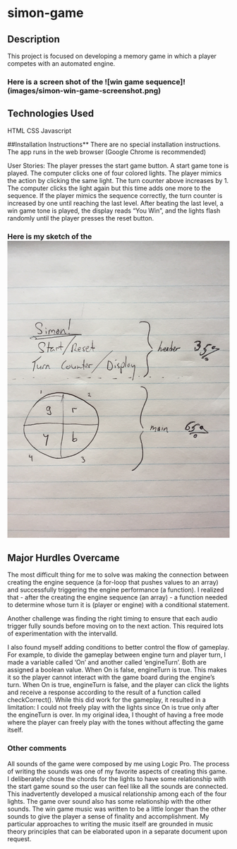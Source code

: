 # simon-game

## Description

This project is focused on developing a memory game in which a player competes with an automated engine.

### Here is a screen shot of the ![win game sequence]!(images/simon-win-game-screenshot.png)

## Technologies Used

HTML
CSS
Javascript

##Installation Instructions\*\*
There are no special installation instructions. The app runs in the web browser (Google Chrome is recommended)

User Stories:
The player presses the start game button. A start game tone is played. The computer clicks one of four colored lights. The player mimics the action by clicking the same light. The turn counter above increases by 1. The computer clicks the light again but this time adds one more to the sequence. If the player mimics the sequence correctly, the turn counter is increased by one until reaching the last level. After beating the last level, a win game tone is played, the display reads “You Win”, and the lights flash randomly until the player presses the reset button.

### Here is my sketch of the ![webpage layout](images/simon-sketch.JPG)

## Major Hurdles Overcame

The most difficult thing for me to solve was making the connection between creating the engine sequence (a for-loop that pushes values to an array) and successfully triggering the engine performance (a function). I realized that - after the creating the engine sequence (an array) - a function needed to determine whose turn it is (player or engine) with a conditional statement.

Another challenge was finding the right timing to ensure that each audio trigger fully sounds before moving on to the next action. This required lots of experimentation with the intervalId.

I also found myself adding conditions to better control the flow of gameplay. For example, to divide the gameplay between engine turn and player turn, I made a variable called ‘On’ and another called ‘engineTurn’. Both are assigned a boolean value. When On is false, engineTurn is true. This makes it so the player cannot interact with the game board during the engine’s turn. When On is true, engineTurn is false, and the player can click the lights and receive a response according to the result of a function called checkCorrect(). While this did work for the gameplay, it resulted in a limitation: I could not freely play with the lights since On is true only after the engineTurn is over. In my original idea, I thought of having a free mode where the player can freely play with the tones without affecting the game itself.

### Other comments

All sounds of the game were composed by me using Logic Pro. The process of writing the sounds was one of my favorite aspects of creating this game. I deliberately chose the chords for the lights to have some relationship with the start game sound so the user can feel like all the sounds are connected. This inadvertently developed a musical relationship among each of the four lights. The game over sound also has some relationship with the other sounds. The win game music was written to be a little longer than the other sounds to give the player a sense of finality and accomplishment. My particular approaches to writing the music itself are grounded in music theory principles that can be elaborated upon in a separate document upon request.
